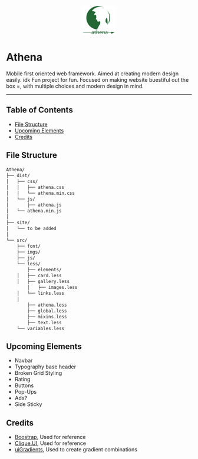 <div style="width: 100%; text-align: center; margin:0 auto;">
<img src="site/imgs/logo.svg" style="width: 80; height: 80px"/>
</div>

# Athena
Mobile first oriented web framework. Aimed at creating modern design easily. idk
Fun project for fun. Focused on making website buestiful out the box =, with multiple choices and modern design in mind. 

---

## Table of Contents
* [File Structure](#file-structure)
* [Upcoming Elements](#upcoming-elements)
* [Credits](#credits)

## File Structure

```text
Athena/
├── dist/
│   ├── css/
│   │   ├── athena.css
│   │	└── athena.min.css
│   └── js/
│       ├── athena.js
│	└── athena.min.js
│
├── site/
│   └── to be added
│
└── src/
    ├── font/
    ├── imgs/
    ├── js/
    └── less/
        ├── elements/
	│   ├── card.less
	│   ├── gallery.less
        │   ├── images.less
 	│   └── links.less
	│
        ├── athena.less
        ├── global.less
        ├── mixins.less
        ├── text.less
 	└── variables.less
```

## Upcoming Elements
* Navbar
* Typography base header
* Broken Grid Styling
* Rating
* Buttons
* Pop-Ups
* Ads?
* Side Sticky

## Credits
* [Boostrap](https://github.com/twbs/bootstrap), Used for reference
* [Clique.UI](https://github.com/CliqueStudios/Clique.UI), Used for reference
* [uiGradients](https://uigradients.com/), Used to create gradient combinations

